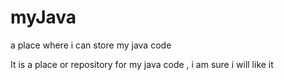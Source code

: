# myJava
a place where i can store my  java code 

It is a place or repository for my java code , i am sure  i will  like it
